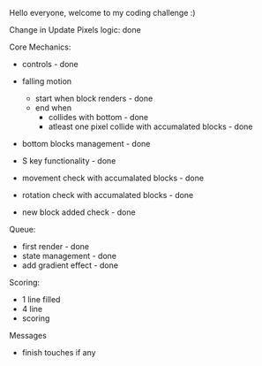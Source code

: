 
Hello everyone, welcome to my coding challenge :)

Change in Update Pixels logic: done

Core Mechanics:
- controls - done
- falling motion 
	- start when block renders - done
	- end when
		- collides with bottom - done
		- atleast one pixel collide with accumalated blocks - done
- bottom blocks management - done

- S key functionality - done

- movement check with accumalated blocks - done
- rotation check with accumalated blocks - done
- new block added check - done

Queue:
- first render - done
- state management - done
- add gradient effect - done

Scoring:
- 1 line filled
- 4 line
- scoring

Messages


- finish touches if any



